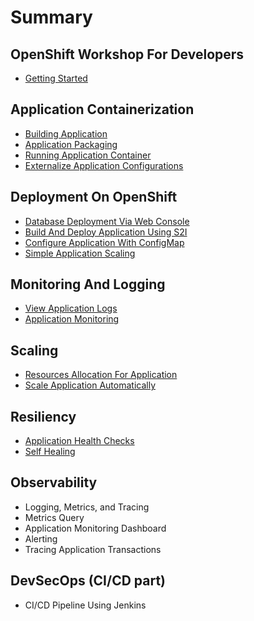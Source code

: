 # Summary​

## OpenShift Workshop For Developers

- [Getting Started](getting-started.md)

## Application Containerization

- [Building Application](application-containerization/building-application.md)
- [Application Packaging](application-containerization/application-packaging.md)
- [Running Application Container](application-containerization/running-application-container.md)
- [Externalize Application Configurations](application-containerization/externalize-application-configurations.md)

## Deployment On OpenShift

- [Database Deployment Via Web Console](deployment-on-openshift/database-deployment.md)
- [Build And Deploy Application Using S2I](deployment-on-openshift/application-deployment-s2i.md)
- [Configure Application With ConfigMap](deployment-on-openshift/application-config-configmap.md)
- [Simple Application Scaling](deployment-on-openshift/simple-application-scaling.md)

## Monitoring And Logging

- [View Application Logs](monitoring-and-logging/view-application-logs.md)
- [Application Monitoring](monitoring-and-logging/application-monitoring.md)

## Scaling

- [Resources Allocation For Application](scaling/resource-allocation.md)
- [Scale Application Automatically](scaling/scale-application-automatically.md)

## Resiliency

- [Application Health Checks](resiliency/application-health-checks.md)
- [Self Healing](resiliency/self-healing.md)

## Observability

- Logging, Metrics, and Tracing
- Metrics Query
- Application Monitoring Dashboard
- Alerting
- Tracing Application Transactions

## DevSecOps (CI/CD part)

- CI/CD Pipeline Using Jenkins
